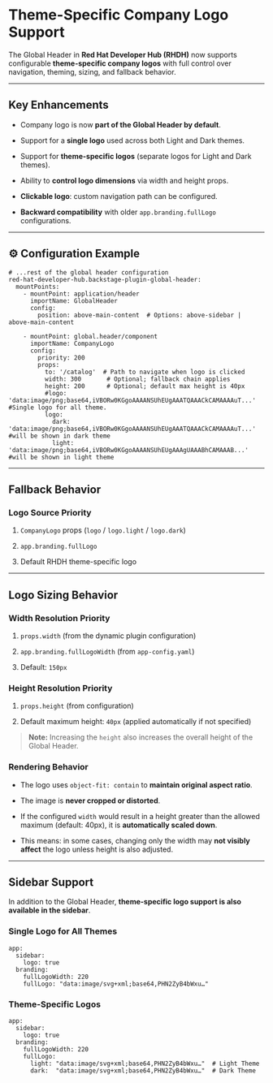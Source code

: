 Theme-Specific Company Logo Support
=====================================================

The Global Header in **Red Hat Developer Hub (RHDH)** now supports configurable **theme-specific company logos** with full control over navigation, theming, sizing, and fallback behavior.

* * *

 Key Enhancements
------------------

*    Company logo is now **part of the Global Header by default**.
    
*    Support for a **single logo** used across both Light and Dark themes.
    
*    Support for **theme-specific logos** (separate logos for Light and Dark themes).
    
*    Ability to **control logo dimensions** via width and height props.
    
*    **Clickable logo**: custom navigation path can be configured.
    
*    **Backward compatibility** with older `app.branding.fullLogo` configurations.
    

* * *

⚙️ Configuration Example
------------------------

```
# ...rest of the global header configuration
red-hat-developer-hub.backstage-plugin-global-header:
  mountPoints:
    - mountPoint: application/header
      importName: GlobalHeader
      config:
        position: above-main-content  # Options: above-sidebar | above-main-content 

    - mountPoint: global.header/component
      importName: CompanyLogo
      config:
        priority: 200
        props:
          to: '/catalog'  # Path to navigate when logo is clicked
          width: 300       # Optional; fallback chain applies
          height: 200      # Optional; default max height is 40px
          #logo: 'data:image/png;base64,iVBORw0KGgoAAAANSUhEUgAAATQAAACkCAMAAAAuT...' #Single logo for all theme.
          logo:
            dark: 'data:image/png;base64,iVBORw0KGgoAAAANSUhEUgAAATQAAACkCAMAAAAuT...' #will be shown in dark theme
            light: 'data:image/png;base64,iVBORw0KGgoAAAANSUhEUgAAAgUAAABhCAMAAAB...'  #will be shown in light theme

```

* * *

 Fallback Behavior
--------------------

###  Logo Source Priority

1.  `CompanyLogo` props (`logo` / `logo.light` / `logo.dark`)
    
2.  `app.branding.fullLogo`
    
3.  Default RHDH theme-specific logo
    

* * *

 Logo Sizing Behavior
-----------------------

###  Width Resolution Priority

1.  `props.width` (from the dynamic plugin configuration)
    
2.  `app.branding.fullLogoWidth` (from `app-config.yaml`)
    
3.  Default: `150px`
    

###  Height Resolution Priority

1.  `props.height` (from configuration)
    
2.  Default maximum height: `40px` (applied automatically if not specified)
    

> **Note:** Increasing the `height` also increases the overall height of the Global Header.

###  Rendering Behavior

*   The logo uses `object-fit: contain` to **maintain original aspect ratio**.
    
*   The image is **never cropped or distorted**.
    
*   If the configured `width` would result in a height greater than the allowed maximum (default: 40px), it is **automatically scaled down**.
    
*   This means: in some cases, changing only the width may **not visibly affect** the logo unless height is also adjusted.
    

* * *

 Sidebar Support
------------------

In addition to the Global Header, **theme-specific logo support is also available in the sidebar**.

###  Single Logo for All Themes

```
app:
  sidebar:
    logo: true
  branding:
    fullLogoWidth: 220
    fullLogo: "data:image/svg+xml;base64,PHN2ZyB4bWxu…"

```

###  Theme-Specific Logos

```
app:
  sidebar:
    logo: true
  branding:
    fullLogoWidth: 220
    fullLogo:
      light: "data:image/svg+xml;base64,PHN2ZyB4bWxu…"  # Light Theme
      dark:  "data:image/svg+xml;base64,PHN2ZyB4bWxu…"  # Dark Theme

```


